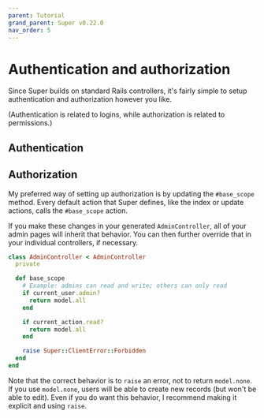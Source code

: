 ```yaml
---
parent: Tutorial
grand_parent: Super v0.22.0
nav_order: 5
---
```

# Authentication and authorization

Since Super builds on standard Rails controllers, it's fairly simple to setup authentication and authorization however you like.

(Authentication is related to logins, while authorization is related to permissions.)

## Authentication


## Authorization

My preferred way of setting up authorization is by updating the `#base_scope` method. Every default action that Super defines, like the index or update actions, calls the `#base_scope` action.

If you make these changes in your generated `AdminController`, all of your admin pages will inherit that behavior. You can then further override that in your individual controllers, if necessary.

```ruby
class AdminController < AdminController
  private

  def base_scope
    # Example: admins can read and write; others can only read
    if current_user.admin?
      return model.all
    end

    if current_action.read?
      return model.all
    end

    raise Super::ClientError::Forbidden
  end
end
```

Note that the correct behavior is to `raise` an error, not to return `model.none`. If you use `model.none`, users will be able to create new records (but won't be able to edit). Even if you do want this behavior, I recommend making it explicit and using `raise`.
